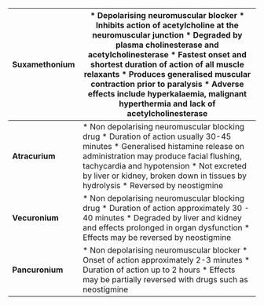 

| **Suxamethonium** | * Depolarising neuromuscular blocker * Inhibits action of acetylcholine at the neuromuscular junction * Degraded by plasma cholinesterase and acetylcholinesterase * Fastest onset and shortest duration of action of all muscle relaxants * Produces generalised muscular contraction prior to paralysis * Adverse effects include hyperkalaemia, malignant hyperthermia and lack of acetylcholinesterase |
| --- | --- |
| **Atracurium** | * Non depolarising neuromuscular blocking drug * Duration of action usually 30\-45 minutes * Generalised histamine release on administration may produce facial flushing, tachycardia and hypotension * Not excreted by liver or kidney, broken down in tissues by hydrolysis * Reversed by neostigmine |
| **Vecuronium** | * Non depolarising neuromuscular blocking drug * Duration of action approximately 30 \- 40 minutes * Degraded by liver and kidney and effects prolonged in organ dysfunction * Effects may be reversed by neostigmine |
| **Pancuronium** | * Non depolarising neuromuscular blocker * Onset of action approximately 2\-3 minutes * Duration of action up to 2 hours * Effects may be partially reversed with drugs such as neostigmine |

